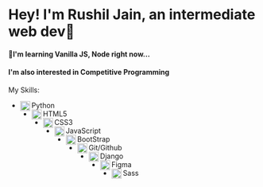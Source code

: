 # **Hey! I'm Rushil Jain, an intermediate web dev**👋

#### 🎯I'm learning Vanilla JS, Node right now...

#### I'm also interested in Competitive Programming

My Skills:
 * <img align="left" alt="Python" width="20px" src="https://cdn.iconscout.com/icon/free/png-64/python-14-569257.png" /> Python
 * <img align="left" alt="HTML5" width="20px" src="https://cdn.iconscout.com/icon/free/png-64/html5-2038876-1720089.png" /> HTML5
 * <img align="left" alt="CSS3" width="20px" src="https://cdn.iconscout.com/icon/free/png-64/css-37-226088.png" /> CSS3
 * <img align="left" alt="JavaScript" width="20px" src="https://cdn.iconscout.com/icon/free/png-64/javascript-1-225993.png" /> JavaScript
 * <img align="left" alt="BootStrap" width="20px" src="https://cdn.iconscout.com/icon/free/png-64/bootstrap-226077.png" /> BootStrap
 * <img align="left" alt="Github" width="20px" src="https://cdn.iconscout.com/icon/free/png-64/github-1288242.png" /> Git/Github
 * <img align="left" alt="Django" width="20px" src="https://cdn.iconscout.com/icon/free/png-64/django-282754.png" /> Django
 * <img align="left" alt="Figma" width="20px" src="https://cdn.iconscout.com/icon/free/png-64/figma-2944870.png" /> Figma
 * <img align="left" alt="Sass" width="20px" src="https://cdn.iconscout.com/icon/free/png-64/sass-226054.png" /> Sass
 
